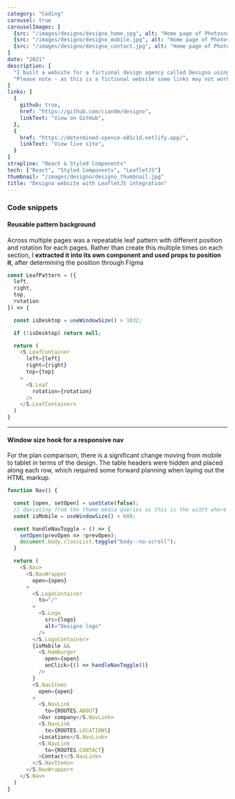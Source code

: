 ```yaml
---
category: "Coding"
carousel: true
carouselImages: [
  {src: "/images/designo/designo_home.jpg", alt: "Home page of Photosnap"},
  {src: "/images/designo/designo_mobile.jpg", alt: "Home page of Photosnap"},
  {src: "/images/designo/designo_contact.jpg", alt: "Home page of Photosnap"},
]
date: "2021"
description: [
  "I built a website for a fictional design agency called Designo using React and Styled Components, with a LeafletJS integration for displaying addressed on maps.",
  "Please note - as this is a fictional website some links may not work properly."
]
links: [
  {
    github: true,
    href: "https://github.com/ciandm/designo",
    linkText: "View on GitHub",
  },
  {
    href: "https://determined-spence-e85c1d.netlify.app/",
    linkText: "View live site",
  }
]
strapline: "React & Styled Components"
tech: ["React", "Styled Components", "LeafletJS"]
thumbnail: "/images/designo/designo_thumbnail.jpg"
title: "Designo website with LeafletJS integration"
---
```


### Code snippets

#### Reusable pattern background
Across multiple pages was a repeatable leaf pattern with different position and rotation for each pages. Rather than create this multiple times on each section, I **extracted it into its own component and used props to position it**, after determining the position through Figma

```javascript
const LeafPattern = ({
  left,
  right,
  top,
  rotation
}) => {

  const isDesktop = useWindowSize() > 1032;

  if (!isDesktop) return null;

  return (
    <S.LeafContainer
      left={left}
      right={right}
      top={top}
    >
      <S.Leaf
        rotation={rotation}
      />
    </S.LeafContainer>
  )
}
```

---

#### Window size hook for a responsive nav
For the plan comparison, there is a significant change moving from mobile to tablet in terms of the design. The table headers were hidden and placed along each row, which required some forward planning when laying out the HTML markup. 

```javascript
function Nav() {

  const [open, setOpen] = useState(false);
  // deviating from the theme media queries as this is the width where nav begins wrapping
  const isMobile = useWindowSize() < 680;

  const handleNavToggle = () => {
    setOpen(prevOpen => !prevOpen);
    document.body.classList.toggle("body--no-scroll");
  }

  return (
    <S.Nav>
      <S.NavWrapper
        open={open}
      >
        <S.LogoContainer
          to="/"
        >
          <S.Logo
            src={logo}
            alt="Designo logo"
          />
        </S.LogoContainer>
        {isMobile &&
          <S.Hamburger
            open={open}
            onClick={() => handleNavToggle()}
          />
        }
        <S.NavItems
          open={open}
        >
          <S.NavLink
            to={ROUTES.ABOUT}
          >Our company</S.NavLink>
          <S.NavLink
            to={ROUTES.LOCATIONS}
          >Locations</S.NavLink>
          <S.NavLink
            to={ROUTES.CONTACT}
          >Contact</S.NavLink>
        </S.NavItems>
      </S.NavWrapper>
    </S.Nav>
  )
}
```